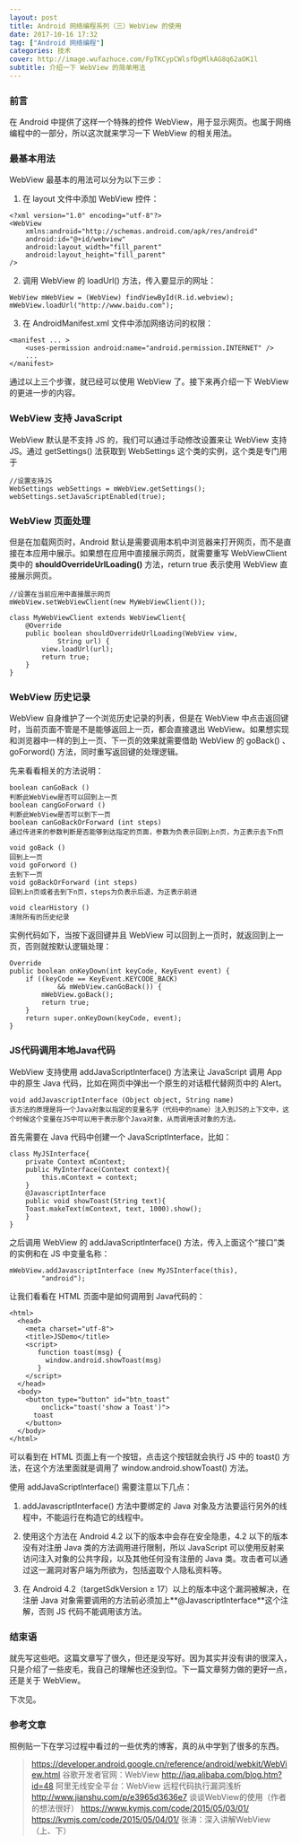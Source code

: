 ```yaml
---
layout: post
title: Android 网络编程系列（三）WebView 的使用
date: 2017-10-16 17:32
tag: ["Android 网络编程"]
categories: 技术
cover: http://image.wufazhuce.com/FpTKCypCWlsfDgMlkAG8q62aOK1l
subtitle: 介绍一下 WebView 的简单用法
---
```

### 前言

在 Android 中提供了这样一个特殊的控件 WebView，用于显示网页。也属于网络编程中的一部分，所以这次就来学习一下 WebView 的相关用法。

### 最基本用法

WebView 最基本的用法可以分为以下三步：

1. 在 layout 文件中添加 WebView 控件：

```
<?xml version="1.0" encoding="utf-8"?>
<WebView  
	xmlns:android="http://schemas.android.com/apk/res/android"
    android:id="@+id/webview"
    android:layout_width="fill_parent"
    android:layout_height="fill_parent"
/>
```

2.  调用 WebView 的 loadUrl() 方法，传入要显示的网址：

```
WebView mWebView = (WebView) findViewById(R.id.webview);
mWebView.loadUrl("http://www.baidu.com");
```

3. 在 AndroidManifest.xml 文件中添加网络访问的权限：

```
<manifest ... >
    <uses-permission android:name="android.permission.INTERNET" />
    ...
</manifest>
```

通过以上三个步骤，就已经可以使用 WebView 了。接下来再介绍一下 WebView 的更进一步的内容。

### WebView 支持 JavaScript

WebView 默认是不支持 JS 的，我们可以通过手动修改设置来让 WebView 支持 JS。通过 getSettings() 法获取到 WebSettings 这个类的实例，这个类是专门用于 
```
//设置支持JS
WebSettings webSettings = mWebView.getSettings();
webSettings.setJavaScriptEnabled(true);
```

### WebView 页面处理

但是在加载网页时，Android 默认是需要调用本机中浏览器来打开网页，而不是直接在本应用中展示。如果想在应用中直接展示网页，就需要重写 WebViewClient 类中的 **shouldOverrideUrlLoading()** 方法，return true 表示使用 WebView 直接展示网页。

```
//设置在当前应用中直接展示网页
mWebView.setWebViewClient(new MyWebViewClient());

class MyWebViewClient extends WebViewClient{
    @Override
    public boolean shouldOverrideUrlLoading(WebView view, 
		    String url) {
        view.loadUrl(url);
        return true;
    }
}
```

### WebView 历史记录

WebView 自身维护了一个浏览历史记录的列表，但是在 WebView 中点击返回键时，当前页面不管是不是能够返回上一页，都会直接退出 WebView。如果想实现和浏览器中一样的到上一页、下一页的效果就需要借助 WebView 的 goBack() 、goForword() 方法，同时重写返回键的处理逻辑。
 
先来看看相关的方法说明：

```
boolean canGoBack ()
判断此WebView是否可以回到上一页
boolean cangGoForward ()
判断此WebView是否可以到下一页
boolean canGoBackOrForward (int steps)
通过传进来的参数判断是否能够到达指定的页面，参数为负表示回到上n页，为正表示去下n页

void goBack ()
回到上一页
void goForword ()
去到下一页
void goBackOrForward (int steps)
回到上n页或者去到下n页，steps为负表示后退，为正表示前进

void clearHistory ()
清除所有的历史纪录
```

实例代码如下，当按下返回键并且 WebView 可以回到上一页时，就返回到上一页，否则就按默认逻辑处理：

```
Override
public boolean onKeyDown(int keyCode, KeyEvent event) {
    if ((keyCode == KeyEvent.KEYCODE_BACK) 
		    && mWebView.canGoBack()) {
        mWebView.goBack();
        return true;
    }
    return super.onKeyDown(keyCode, event);
}
```

### JS代码调用本地Java代码

WebView 支持使用 addJavaScriptInterface() 方法来让 JavaScript 调用 App 中的原生 Java 代码，比如在网页中弹出一个原生的对话框代替网页中的 Alert。
```
void addJavascriptInterface (Object object, String name)
该方法的原理是将一个Java对象以指定的变量名字（代码中的name）注入到JS的上下文中，这个时候这个变量在JS中可以用于表示那个Java对象，从而调用该对象的方法。
```

首先需要在 Java 代码中创建一个 JavaScriptInterface，比如：

```
class MyJSInterface{
	private Context mContext;
	public MyInterface(Context context){
		this.mContext = context;
	}
	@JavascriptInterface
	public void showToast(String text){
	Toast.makeText(mContext, text, 1000).show();
	}
}
```

之后调用 WebView 的 addJavaScriptInterface() 方法，传入上面这个“接口”类的实例和在 JS 中变量名称：

```
mWebView.addJavascriptInterface (new MyJSInterface(this), 
		"android");
```

让我们看看在 HTML 页面中是如何调用到 Java代码的：

```
<html>
  <head> 
    <meta charset="utf-8"> 
    <title>JSDemo</title> 
    <script>
       function toast(msg) {
         window.android.showToast(msg)
       }
    </script>
  </head>
  <body>
    <button type="button" id="btn_toast" 
        onclick="toast('show a Toast')">
      toast
    </button>
  </body>
</html>
```

可以看到在 HTML 页面上有一个按钮，点击这个按钮就会执行 JS 中的 toast() 方法，在这个方法里面就是调用了 window.android.showToast() 方法。

使用 addJavaScriptInterface() 需要注意以下几点：

1. addJavascriptInterface() 方法中要绑定的 Java 对象及方法要运行另外的线程中，不能运行在构造它的线程中。

2. 使用这个方法在 Android 4.2 以下的版本中会存在安全隐患，4.2 以下的版本没有对注册 Java 类的方法调用进行限制，所以 JavaScript 可以使用反射来访问注入对象的公共字段，以及其他任何没有注册的 Java 类。攻击者可以通过这一漏洞对客户端为所欲为，包括盗取个人隐私资料等。

3. 在 Android 4.2（targetSdkVersion ≥ 17）以上的版本中这个漏洞被解决，在注册 Java 对象需要调用的方法前必须加上**@JavascriptInterface**这个注解，否则 JS 代码不能调用该方法。

### 结束语

就先写这些吧。这篇文章写了很久，但还是没写好。因为其实并没有讲的很深入，只是介绍了一些皮毛，我自己的理解也还没到位。下一篇文章努力做的更好一点，还是关于 WebView。

下次见。

### 参考文章

照例贴一下在学习过程中看过的一些优秀的博客，真的从中学到了很多的东西。

>https://developer.android.google.cn/reference/android/webkit/WebView.html
>谷歌开发者官网：WebView
>http://jaq.alibaba.com/blog.htm?id=48
>阿里无线安全平台：WebView 远程代码执行漏洞浅析
>http://www.jianshu.com/p/e3965d3636e7
>谈谈WebView的使用（作者的想法很好）
>https://www.kymjs.com/code/2015/05/03/01/
>https://kymjs.com/code/2015/05/04/01/
>张涛：深入讲解WebView（上、下）














